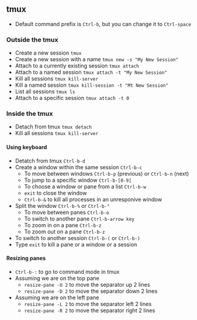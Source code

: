 ## tmux
* Default command prefix is `Ctrl-b`, but you can change it to `Ctrl-space`

### Outside the tmux
* Create a new session `tmux`
* Create a new session with a name `tmux new -s "My New Session"`
* Attach to a currently existing session `tmux attach`
* Attach to a named session `tmux attach -t "My New Session"`
* Kill all sessions `tmux kill-server`
* Kill a named session `tmux kill-session -t "Mt New Session"`
* List all sessions `tmux ls`
* Attach to a specific session `tmux attach -t 0`

### Inside the tmux
* Detach from tmux `tmux detach`
* Kill all sessions `tmux kill-server`

#### Using keyboard
* Detatch from tmux `Ctrl-b-d`
* Create a window within the same session `Ctrl-b-c`
  * To move between windows `Ctrl-b-p` (previous) or `Ctrl-b-n` (next)
  * To jump to a specific window `Ctrl-b-[0-9]`
  * To choose a window or pane from a list `Ctrl-b-w`
  * `exit` to close the window
  * `Ctrl-b-&` to kill all processes in an unresponive window
* Split the window `Ctrl-b-%` or `Ctrl-b-"`
  * To move between panes `Ctrl-b-o`
  * To switch to another pane `Ctrl-b-arrow key`
  * To zoom in on a pane `Ctrl-b-z`
  * To zoom out on a pane `Ctrl-b-z`
* To switch to another session `Ctrl-b-(` or `Ctrl-b-)`
* Type `exit` to kill a pane or a window or a session

#### Resizing panes
* `Ctrl-b-:` to go to command mode in tmux
* Assuming we are on the top pane
    * `resize-pane -U 2` to move the separator up 2 lines
    * `resize-pane -D 2` to move the separator down 2 lines
* Assuming we are on the left pane
    * `resize-pane -L 2` to move the separator left 2 lines
    * `resize-pane -R 2` to move the separator right 2 lines



